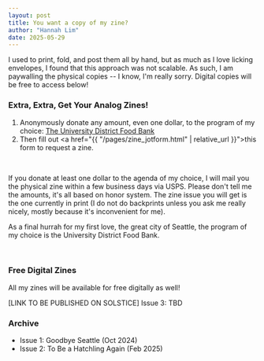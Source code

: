 ```yaml
---
layout: post
title: You want a copy of my zine?
author: "Hannah Lim"
date: 2025-05-29
---
```


I used to print, fold, and post them all by hand, but as much as I love licking envelopes, I found that this approach was not scalable. As such, I am paywalling the physical copies -- I know, I'm really sorry. Digital copies will be free to access below!

### Extra, Extra, Get Your Analog Zines!
1. Anonymously donate any amount, even one dollar, to the program of my choice: [The University District Food Bank](https://mtyc.co/31n1uf)
2. Then fill out  <a href="{{ "/pages/zine_jotform.html" | relative_url }}">this form</a> to request a zine.

<br>

If you donate at least one dollar to the agenda of my choice, I will mail you the physical zine within a few business days via USPS. Please don't tell me the amounts, it's all based on honor system. The zine issue you will get is the one currently in print (I do not do backprints unless you ask me really nicely, mostly because it's inconvenient for me).

As a final hurrah for my first love, the great city of Seattle, the program of my choice is the University District Food Bank. 

<br>

### Free Digital Zines
All my zines will be available for free digitally as well! 

[LINK TO BE PUBLISHED ON SOLSTICE] Issue 3: TBD

### Archive
- Issue 1: Goodbye Seattle (Oct 2024)
- Issue 2: To Be a Hatchling Again (Feb 2025)





